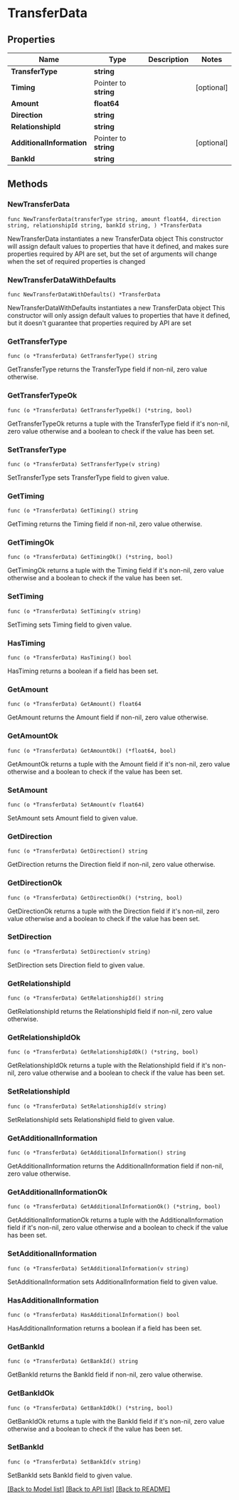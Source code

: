 # TransferData

## Properties

Name | Type | Description | Notes
------------ | ------------- | ------------- | -------------
**TransferType** | **string** |  | 
**Timing** | Pointer to **string** |  | [optional] 
**Amount** | **float64** |  | 
**Direction** | **string** |  | 
**RelationshipId** | **string** |  | 
**AdditionalInformation** | Pointer to **string** |  | [optional] 
**BankId** | **string** |  | 

## Methods

### NewTransferData

`func NewTransferData(transferType string, amount float64, direction string, relationshipId string, bankId string, ) *TransferData`

NewTransferData instantiates a new TransferData object
This constructor will assign default values to properties that have it defined,
and makes sure properties required by API are set, but the set of arguments
will change when the set of required properties is changed

### NewTransferDataWithDefaults

`func NewTransferDataWithDefaults() *TransferData`

NewTransferDataWithDefaults instantiates a new TransferData object
This constructor will only assign default values to properties that have it defined,
but it doesn't guarantee that properties required by API are set

### GetTransferType

`func (o *TransferData) GetTransferType() string`

GetTransferType returns the TransferType field if non-nil, zero value otherwise.

### GetTransferTypeOk

`func (o *TransferData) GetTransferTypeOk() (*string, bool)`

GetTransferTypeOk returns a tuple with the TransferType field if it's non-nil, zero value otherwise
and a boolean to check if the value has been set.

### SetTransferType

`func (o *TransferData) SetTransferType(v string)`

SetTransferType sets TransferType field to given value.


### GetTiming

`func (o *TransferData) GetTiming() string`

GetTiming returns the Timing field if non-nil, zero value otherwise.

### GetTimingOk

`func (o *TransferData) GetTimingOk() (*string, bool)`

GetTimingOk returns a tuple with the Timing field if it's non-nil, zero value otherwise
and a boolean to check if the value has been set.

### SetTiming

`func (o *TransferData) SetTiming(v string)`

SetTiming sets Timing field to given value.

### HasTiming

`func (o *TransferData) HasTiming() bool`

HasTiming returns a boolean if a field has been set.

### GetAmount

`func (o *TransferData) GetAmount() float64`

GetAmount returns the Amount field if non-nil, zero value otherwise.

### GetAmountOk

`func (o *TransferData) GetAmountOk() (*float64, bool)`

GetAmountOk returns a tuple with the Amount field if it's non-nil, zero value otherwise
and a boolean to check if the value has been set.

### SetAmount

`func (o *TransferData) SetAmount(v float64)`

SetAmount sets Amount field to given value.


### GetDirection

`func (o *TransferData) GetDirection() string`

GetDirection returns the Direction field if non-nil, zero value otherwise.

### GetDirectionOk

`func (o *TransferData) GetDirectionOk() (*string, bool)`

GetDirectionOk returns a tuple with the Direction field if it's non-nil, zero value otherwise
and a boolean to check if the value has been set.

### SetDirection

`func (o *TransferData) SetDirection(v string)`

SetDirection sets Direction field to given value.


### GetRelationshipId

`func (o *TransferData) GetRelationshipId() string`

GetRelationshipId returns the RelationshipId field if non-nil, zero value otherwise.

### GetRelationshipIdOk

`func (o *TransferData) GetRelationshipIdOk() (*string, bool)`

GetRelationshipIdOk returns a tuple with the RelationshipId field if it's non-nil, zero value otherwise
and a boolean to check if the value has been set.

### SetRelationshipId

`func (o *TransferData) SetRelationshipId(v string)`

SetRelationshipId sets RelationshipId field to given value.


### GetAdditionalInformation

`func (o *TransferData) GetAdditionalInformation() string`

GetAdditionalInformation returns the AdditionalInformation field if non-nil, zero value otherwise.

### GetAdditionalInformationOk

`func (o *TransferData) GetAdditionalInformationOk() (*string, bool)`

GetAdditionalInformationOk returns a tuple with the AdditionalInformation field if it's non-nil, zero value otherwise
and a boolean to check if the value has been set.

### SetAdditionalInformation

`func (o *TransferData) SetAdditionalInformation(v string)`

SetAdditionalInformation sets AdditionalInformation field to given value.

### HasAdditionalInformation

`func (o *TransferData) HasAdditionalInformation() bool`

HasAdditionalInformation returns a boolean if a field has been set.

### GetBankId

`func (o *TransferData) GetBankId() string`

GetBankId returns the BankId field if non-nil, zero value otherwise.

### GetBankIdOk

`func (o *TransferData) GetBankIdOk() (*string, bool)`

GetBankIdOk returns a tuple with the BankId field if it's non-nil, zero value otherwise
and a boolean to check if the value has been set.

### SetBankId

`func (o *TransferData) SetBankId(v string)`

SetBankId sets BankId field to given value.



[[Back to Model list]](../README.md#documentation-for-models) [[Back to API list]](../README.md#documentation-for-api-endpoints) [[Back to README]](../README.md)


